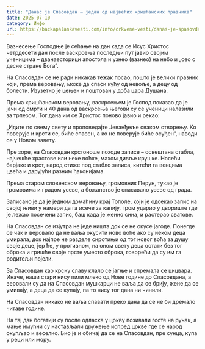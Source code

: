 ```yaml
---
title: "Данас је Спасовдан – један од највећих хришћанских празника"
date: 2025-07-10
category: Инфо
url: https://backapalankavesti.com/info/crkvene-vesti/danas-je-spasovdan-jedan-od-najvecih-hriscanskih-praznika2/
---
```


Вазнесење Господње је сећање на дан када се Исус Христос четрдесети дан после васкрсења последњи пут јавио својим ученицима – дванаесторици апостола и узнео (вазнео) на небо и „сео с десне стране Бога“.

На Спасовдан се не ради никакав тежак посао, пошто је велики празник који, према веровању, може да спаси кућу од невоље, а децу од болести. Изузетно је цењен и поштован у доба цара Душана.

Према хришћанском веровању, васкрсењем је Господ показао да је јачи од смрти и 40 дана од васкрсења његови су се ученици налазили за трпезом. Тог дана им се Христос поново јавио и рекао:

„Идите по свему свету и проповедајте Јеванђеље сваком створењу. Ко поверује и крсти се, биће спасен, а ко не поверује биће осуђен“, наводи се у Новом завету.

Пре зоре, на Спасовдан крстоноше походе записе – освештана стабла, најчешће храстове или неке воћке, махом дивље крушке. Носећи барјаке и крст, народ стиже под стабло записа, китећи га венцима цвећа и дарујући разним ђаконијама.

Према старом словенском веровању, громовник Перун, тукао је громовима и градом усеве, а божанство је спасавало усеве од града.

Записано је да је једном домаћину крај Тополе, који је одсекао запис на својој њиви у намери да га исече за капију, гром ударио у двориште где је лежао посечени запис, баш када је женио сина, и растерао сватове.

На Спасовдан се изјутра не једе ништа док се не окусе јагоде. Понегде се чак и веровало да не ваља окусити ново воће ако су неком деца умирала, док најпре не разделе сиротињи од тог новог воћа за душу своје деце, јер ће, у противном, на оном свету деца остати без тог оброка и гришће своје прсте уместо оброка, говорећи да су им га родитељи појели.

За Спасовдан као крсну славу клало се јагње и спремала се цицвара. Иначе, наши стари нису пили млеко од Нове године до Спасовдана, а веровали су да на Спасовдан мушкарци не ваља да се брију, жене да се умивају, а деца да се купају, па то нису тог дана ни чинили.

На Спасовдан никако не ваља спавати преко дана да се не би дремало читаве године.

На тај дан богатији су после одласка у цркву позивали госте на ручак, а мање имућни су настављали дружење испред цркве где се народ окупљао и веселио. Био је и обичај да се на Спасовдан, пре сунца, купа у реци или мору.
